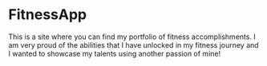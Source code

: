 # FitnessApp
This is a site where you can find my portfolio of fitness accomplishments.
I am very proud of the abilities that I have unlocked in my fitness journey and I wanted to showcase my talents using another passion of mine!
